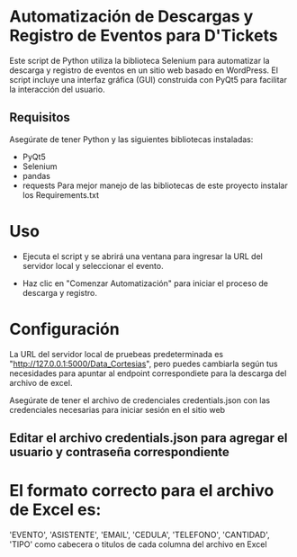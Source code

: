 # Automatización de Descargas y Registro de Eventos para D'Tickets

Este script de Python utiliza la biblioteca Selenium para automatizar la descarga y registro de eventos en un sitio web basado en WordPress. 
El script incluye una interfaz gráfica (GUI) construida con PyQt5 para facilitar la interacción del usuario.

## Requisitos

Asegúrate de tener Python y las siguientes bibliotecas instaladas:

- PyQt5
- Selenium
- pandas
- requests
Para mejor manejo de las bibliotecas de este proyecto instalar los Requirements.txt

# Uso
- Ejecuta el script y se abrirá una ventana para ingresar la URL del servidor local y seleccionar el evento.

- Haz clic en "Comenzar Automatización" para iniciar el proceso de descarga y registro.

# Configuración

La URL del servidor local de pruebeas predeterminada es  "http://127.0.0.1:5000/Data_Cortesias", pero puedes cambiarla según tus necesidades para apuntar al endpoint correspondiete
para la descarga del archivo de excel.

Asegúrate de tener el archivo de credenciales credentials.json con las credenciales necesarias para iniciar sesión en el sitio web
## Editar el archivo credentials.json para agregar el usuario y contraseña correspondiente

# El formato correcto para el archivo de Excel es:

'EVENTO', 'ASISTENTE', 'EMAIL', 'CEDULA', 'TELEFONO', 'CANTIDAD', 'TIPO'
como cabecera o titulos de cada columna del archivo en Excel
